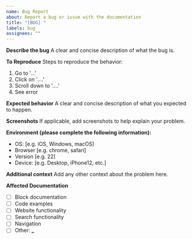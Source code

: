 ```yaml
---
name: Bug Report
about: Report a bug or issue with the documentation
title: "[BUG] "
labels: bug
assignees: ""
---
```


**Describe the bug**
A clear and concise description of what the bug is.

**To Reproduce**
Steps to reproduce the behavior:

1. Go to '...'
2. Click on '....'
3. Scroll down to '....'
4. See error

**Expected behavior**
A clear and concise description of what you expected to happen.

**Screenshots**
If applicable, add screenshots to help explain your problem.

**Environment (please complete the following information):**

- OS: [e.g. iOS, Windows, macOS]
- Browser [e.g. chrome, safari]
- Version [e.g. 22]
- Device: [e.g. Desktop, iPhone12, etc.]

**Additional context**
Add any other context about the problem here.

**Affected Documentation**

- [ ] Block documentation
- [ ] Code examples
- [ ] Website functionality
- [ ] Search functionality
- [ ] Navigation
- [ ] Other: **\_**
